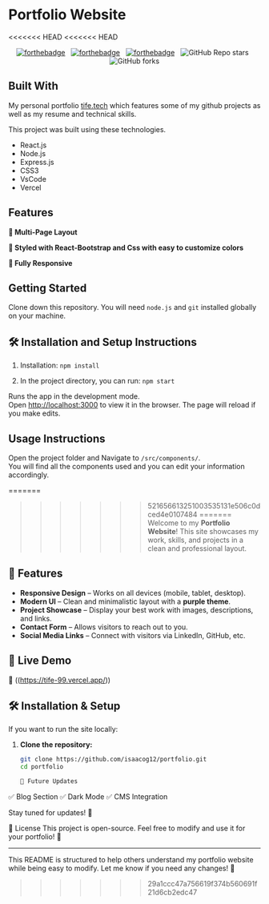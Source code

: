 # Portfolio Website  

<<<<<<< HEAD
<<<<<<< HEAD
<br/>

<center>

[![forthebadge](https://forthebadge.com/images/badges/built-with-love.svg)](https://forthebadge.com) &nbsp;
[![forthebadge](https://forthebadge.com/images/badges/made-with-javascript.svg)](https://forthebadge.com) &nbsp;
[![forthebadge](https://forthebadge.com/images/badges/open-source.svg)](https://forthebadge.com) &nbsp;
![GitHub Repo stars](https://img.shields.io/github/stars/soumyajit4419/Portfolio?color=red&logo=github&style=for-the-badge) &nbsp;
![GitHub forks](https://img.shields.io/github/forks/soumyajit4419/Portfolio?color=red&logo=github&style=for-the-badge)

</center>



## Built With

My personal portfolio <a href="https://tife-99.vercel.app//" target="_blank">tife.tech</a> which features some of my github projects as well as my resume and technical skills.<br/>

This project was built using these technologies.

- React.js
- Node.js
- Express.js
- CSS3
- VsCode
- Vercel

## Features

**📖 Multi-Page Layout**

**🎨 Styled with React-Bootstrap and Css with easy to customize colors**

**📱 Fully Responsive**

## Getting Started

Clone down this repository. You will need `node.js` and `git` installed globally on your machine.

## 🛠 Installation and Setup Instructions

1. Installation: `npm install`

2. In the project directory, you can run: `npm start`

Runs the app in the development mode.\
Open [http://localhost:3000](http://localhost:3000) to view it in the browser.
The page will reload if you make edits.

## Usage Instructions

Open the project folder and Navigate to `/src/components/`. <br/>
You will find all the components used and you can edit your information accordingly.

=======
>>>>>>> 521656613251003535131e506c0dced4e0107484
=======
Welcome to my **Portfolio Website**! This site showcases my work, skills, and projects in a clean and professional layout.  

## 🌟 Features  

- **Responsive Design** – Works on all devices (mobile, tablet, desktop).  
- **Modern UI** – Clean and minimalistic layout with a **purple theme**.  
- **Project Showcase** – Display your best work with images, descriptions, and links.  
- **Contact Form** – Allows visitors to reach out to you.  
- **Social Media Links** – Connect with visitors via LinkedIn, GitHub, etc.  

## 🚀 Live Demo  

🔗 ((https://tife-99.vercel.app/))  

## 🛠️ Installation & Setup  

If you want to run the site locally:  

1. **Clone the repository:**  
   ```bash
   git clone https://github.com/isaacog12/portfolio.git
   cd portfolio

   🎯 Future Updates
✅ Blog Section
✅ Dark Mode
✅ CMS Integration

Stay tuned for updates! 🚀

📜 License
This project is open-source. Feel free to modify and use it for your portfolio! 💜

---

This README is structured to help others understand my portfolio website while being easy to modify. Let me know if you need any changes! 🚀
>>>>>>> 29a1ccc47a756619f374b560691f21d6cb2edc47
